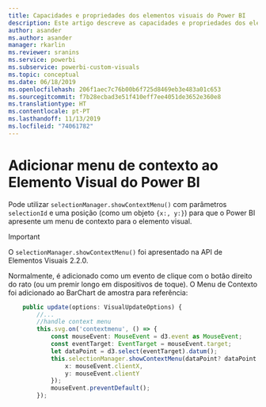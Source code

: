 ```yaml
---
title: Capacidades e propriedades dos elementos visuais do Power BI
description: Este artigo descreve as capacidades e propriedades dos elementos visuais do Power BI.
author: asander
ms.author: asander
manager: rkarlin
ms.reviewer: sranins
ms.service: powerbi
ms.subservice: powerbi-custom-visuals
ms.topic: conceptual
ms.date: 06/18/2019
ms.openlocfilehash: 206f1aec7c76b00b6f725d8469eb3e483a01c653
ms.sourcegitcommit: f7b28ecbad3e51f410eff7ee4051de3652e360e8
ms.translationtype: HT
ms.contentlocale: pt-PT
ms.lasthandoff: 11/13/2019
ms.locfileid: "74061782"
---
```

# <a name="add-context-menu-to-power-bi-visual"></a>Adicionar menu de contexto ao Elemento Visual do Power BI

Pode utilizar `selectionManager.showContextMenu()` com parâmetros `selectionId` e uma posição (como um objeto `{x:, y:}`) para que o Power BI apresente um menu de contexto para o elemento visual.

> [!IMPORTANT]
> O `selectionManager.showContextMenu()` foi apresentado na API de Elementos Visuais 2.2.0.

Normalmente, é adicionado como um evento de clique com o botão direito do rato (ou um premir longo em dispositivos de toque). O Menu de Contexto foi adicionado ao BarChart de amostra para referência:

```typescript
    public update(options: VisualUpdateOptions) {
        //...
        //handle context menu
        this.svg.on('contextmenu', () => {
            const mouseEvent: MouseEvent = d3.event as MouseEvent;
            const eventTarget: EventTarget = mouseEvent.target;
            let dataPoint = d3.select(eventTarget).datum();
            this.selectionManager.showContextMenu(dataPoint? dataPoint.selectionId : {}, {
                x: mouseEvent.clientX,
                y: mouseEvent.clientY
            });
            mouseEvent.preventDefault();
        });
```
